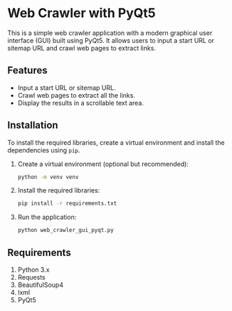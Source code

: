 # Web Crawler with PyQt5

This is a simple web crawler application with a modern graphical user interface (GUI) built using PyQt5. It allows users to input a start URL or sitemap URL and crawl web pages to extract links.

## Features

- Input a start URL or sitemap URL.
- Crawl web pages to extract all the links.
- Display the results in a scrollable text area.

## Installation

To install the required libraries, create a virtual environment and install the dependencies using `pip`.

1. Create a virtual environment (optional but recommended):
   ```bash
   python -m venv venv
2. Install the required libraries:
   ```bash
   pip install -r requirements.txt
3. Run the application:
   ```bash
   python web_crawler_gui_pyqt.py


## Requirements
1. Python 3.x
2. Requests
3. BeautifulSoup4
4. lxml
5. PyQt5
